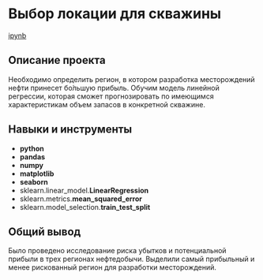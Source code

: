 # Выбор локации для скважины

[ipynb](https://github.com/AlexeyShuvalov/Portfolio/blob/main/Oil%20production/Oil_production.ipynb)

## Описание проекта

Необходимо определить регион, в котором разработка месторождений нефти принесет бо́льшую прибыль. Обучим модель линейной регрессии, которая сможет прогнозировать по имеющимся характеристикам объем запасов в конкретной скважине.



## Навыки и инструменты

- **python**
- **pandas**
- **numpy**
- **matplotlib**
- **seaborn**
- sklearn.linear_model.**LinearRegression**
- sklearn.metrics.**mean_squared_error**
- sklearn.model_selection.**train_test_split**

## 

## Общий вывод

Было проведено исследование риска убытков и потенциальной прибыли в трех регионах нефтедобычи. Выделили самый прибыльный и менее рискованный регион для разработки месторождений.
